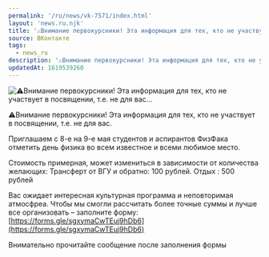 ```yaml
---
permalink: '/ru/news/vk-7571/index.html'
layout: 'news.ru.njk'
title: '⚠Внимание первокурсники! Эта информация для тех, кто не участвует в посвящении, т.е. не для вас…'
source: ВКонтакте
tags:
  - news_ru
description: '⚠Внимание первокурсники! Эта информация для тех, кто не участвует в посвящении, т.е. не для вас…'
updatedAt: 1619539260
---
```

![⚠Внимание первокурсники! Эта информация для тех, кто не участвует в посвящении, т.е. не для вас…](https://sun9-41.userapi.com/sun9-53/impg/QdEHHPvS_3Bwman1BardYNiwaNjwajwOY5tzVw/8Tcpcj6W8dw.jpg?size=1000x748&quality=96&sign=f16fafe97687399d762a35f47ddb6f6e&c_uniq_tag=GEaxBqwln2YaTJZuJUBYlDQp7ZFW6tKEkf8ekGe22OA&type=album)

⚠Внимание первокурсники! Эта информация для тех, кто не участвует в посвящении, т.е. не для вас.

Приглашаем с 8-е на 9-е мая студентов и аспирантов ФизФака отметить день физика во всем известное и всеми любимое место.

Стоимость примерная, может измениться в зависимости от количества желающих:
Трансферт от ВГУ и обратно: 100 рублей.
Отдых : 500 рублей

Вас ожидает интересная культурная программа и неповторимая атмосфреа. Чтобы мы смогли рассчитать более точные суммы и лучше все организовать – заполните форму: [https://forms.gle/sgxymaCwTEuj9hDb6](https://forms.gle/sgxymaCwTEuj9hDb6)

Внимательно прочитайте сообщение после заполнения формы
